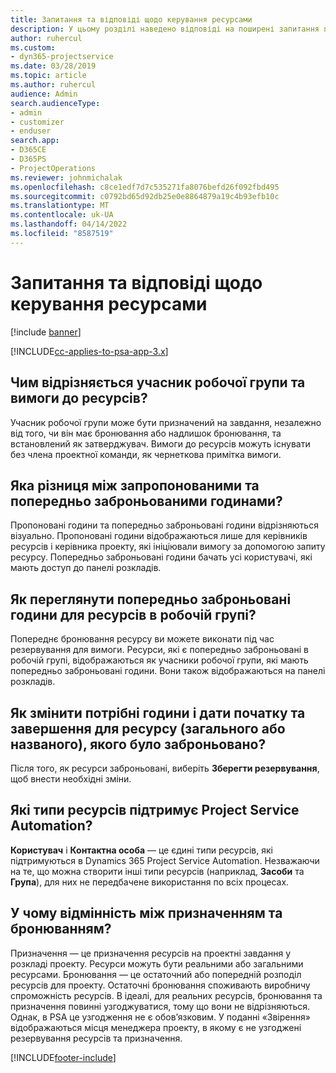 ```yaml
---
title: Запитання та відповіді щодо керування ресурсами
description: У цьому розділі наведено відповіді на поширені запитання про керування ресурсами.
author: ruhercul
ms.custom:
- dyn365-projectservice
ms.date: 03/28/2019
ms.topic: article
ms.author: ruhercul
audience: Admin
search.audienceType:
- admin
- customizer
- enduser
search.app:
- D365CE
- D365PS
- ProjectOperations
ms.reviewer: johnmichalak
ms.openlocfilehash: c8ce1edf7d7c535271fa8076befd26f092fbd495
ms.sourcegitcommit: c0792bd65d92db25e0e8864879a19c4b93efb10c
ms.translationtype: MT
ms.contentlocale: uk-UA
ms.lasthandoff: 04/14/2022
ms.locfileid: "8587519"
---
```

# <a name="resource-management-faq"></a>Запитання та відповіді щодо керування ресурсами

[!include [banner](../includes/psa-now-project-operations.md)]

[!INCLUDE[cc-applies-to-psa-app-3.x](../includes/cc-applies-to-psa-app-3x.md)]

## <a name="what-is-the-difference-between-a-team-member-and-a-resource-requirement"></a>Чим відрізняється учасник робочої групи та вимоги до ресурсів?

Учасник робочої групи може бути призначений на завдання, незалежно від того, чи він має бронювання або надлишок бронювання, та встановлений як затверджувач. Вимоги до ресурсів можуть існувати без члена проектної команди, як чернеткова примітка вимоги. 

## <a name="what-is-the-difference-between-proposed-and-soft-booked-hours"></a>Яка різниця між запропонованими та попередньо заброньованими годинами?

Пропоновані години та попередньо заброньовані години відрізняються візуально. Пропоновані години відображаються лише для керівників ресурсів і керівника проекту, які ініціювали вимогу за допомогою запиту ресурсу. Попередньо заброньовані години бачать усі користувачі, які мають доступ до панелі розкладів.

## <a name="how-can-i-see-the-soft-booked-hours-for-resources-on-a-team"></a>Як переглянути попередньо заброньовані години для ресурсів в робочій групі?

Попереднє бронювання ресурсу ви можете виконати під час резервування для вимоги. Ресурси, які є попередньо заброньовані в робочій групі, відображаються як учасники робочої групи, які мають попередньо заброньовані години. Вони також відображаються на панелі розкладів.

## <a name="how-do-i-change-the-required-hours-and-the-start-and-end-dates-for-a-resource-generic-or-named-that-i-booked"></a>Як змінити потрібні години і дати початку та завершення для ресурсу (загального або названого), якого було заброньовано?

Після того, як ресурси заброньовані, виберіть **Зберегти резервування**, щоб внести необхідні зміни.

## <a name="what-resources-types-does-project-service-automation-support"></a>Які типи ресурсів підтримує Project Service Automation?

**Користувач** і **Контактна особа** — це єдині типи ресурсів, які підтримуються в Dynamics 365 Project Service Automation. Незважаючи на те, що можна створити інші типи ресурсів (наприклад, **Засоби** та **Група**), для них не передбачене використання по всіх процесах.

## <a name="what-is-the-difference-between-an-assignment-and-a-booking"></a>У чому відмінність між призначенням та бронюванням?

Призначення — це призначення ресурсів на проектні завдання у розкладі проекту. Ресурси можуть бути реальними або загальними ресурсами. Бронювання — це остаточний або попередній розподіл ресурсів для проекту. Остаточні бронювання споживають виробничу спроможність ресурсів. В ідеалі, для реальних ресурсів, бронювання та призначення повинні узгоджуватися, тому що вони не відрізняються. Однак, в PSA це узгодження не є обов’язковим. У поданні «Звірення» відображаються місця менеджера проекту, в якому є не узгоджені резервування ресурсів та призначення.


[!INCLUDE[footer-include](../includes/footer-banner.md)]
